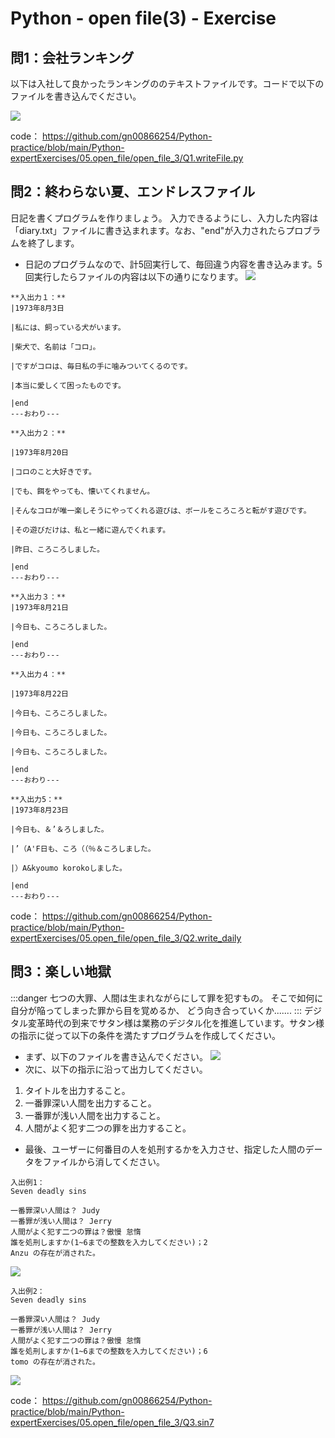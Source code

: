 # Python - open file(3) - Exercise

## 問1：会社ランキング
以下は入社して良かったランキングののテキストファイルです。コードで以下のファイルを書き込んでください。

![](https://i.imgur.com/uK4droD.png)

code：
https://github.com/gn00866254/Python-practice/blob/main/Python-expertExercises/05.open_file/open_file_3/Q1.writeFile.py

## 問2：終わらない夏、エンドレスファイル
日記を書くプログラムを作りましょう。
入力できるようにし、入力した内容は「diary.txt」ファイルに書き込まれます。なお、"end"が入力されたらプロブラムを終了します。

* 日記のプログラムなので、計5回実行して、毎回違う内容を書き込みます。5回実行したらファイルの内容は以下の通りになります。
![](https://i.imgur.com/xvQnxm6.png)

```
**入出力１：**
|1973年8月3日

|私には、飼っている犬がいます。

|柴犬で、名前は「コロ」。

|ですがコロは、毎日私の手に噛みついてくるのです。

|本当に愛しくて困ったものです。

|end
---おわり---

**入出力２：**

|1973年8月20日

|コロのこと大好きです。

|でも、餌をやっても、懐いてくれません。

|そんなコロが唯一楽しそうにやってくれる遊びは、ボールをころころと転がす遊びです。

|その遊びだけは、私と一緒に遊んでくれます。

|昨日、ころころしました。

|end
---おわり---

**入出力３：**
|1973年8月21日

|今日も、ころころしました。

|end
---おわり---

**入出力４：**

|1973年8月22日

|今日も、ころころしました。

|今日も、ころころしました。

|今日も、ころころしました。

|end
---おわり---

**入出力5：**
|1973年8月23日

|今日も、＆’＆ろしました。

|’（A'F日も、ころ（（％＆ころしました。

|）A&kyoumo korokoしました。

|end
---おわり---
```

code：
https://github.com/gn00866254/Python-practice/blob/main/Python-expertExercises/05.open_file/open_file_3/Q2.write_daily

## 問3：楽しい地獄
:::danger
七つの大罪、人間は生まれながらにして罪を犯すもの。
そこで如何に自分が陥ってしまった罪から目を覚めるか、
どう向き合っていくか.......
:::
デジタル変革時代の到来でサタン様は業務のデジタル化を推進しています。サタン様の指示に従って以下の条件を満たすプログラムを作成してください。

* まず、以下のファイルを書き込んでください。
![](https://i.imgur.com/tWfMuf0.png)
* 次に、以下の指示に沿って出力してください。
1. タイトルを出力すること。
2. 一番罪深い人間を出力すること。
3. 一番罪が浅い人間を出力すること。
4. 人間がよく犯す二つの罪を出力すること。
* 最後、ユーザーに何番目の人を処刑するかを入力させ、指定した人間のデータをファイルから消してください。
```
入出例1：
Seven deadly sins

一番罪深い人間は？ Judy
一番罪が浅い人間は？ Jerry
人間がよく犯す二つの罪は？傲慢 怠惰 
誰を処刑しますか(1~6までの整数を入力してください)；2
Anzu の存在が消された。
```
![](https://i.imgur.com/lOHq4DA.png)
```
入出例2：
Seven deadly sins

一番罪深い人間は？ Judy
一番罪が浅い人間は？ Jerry
人間がよく犯す二つの罪は？傲慢 怠惰 
誰を処刑しますか(1~6までの整数を入力してください)；6
tomo の存在が消された。
```
![](https://i.imgur.com/aVXRm4c.png)

code：
https://github.com/gn00866254/Python-practice/blob/main/Python-expertExercises/05.open_file/open_file_3/Q3.sin7
